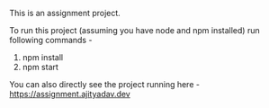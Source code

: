 This is an assignment project.

To run this project (assuming you have node and npm installed) run following commands -

1. npm install
2. npm start

You can also directly see the project running here - https://assignment.ajityadav.dev

